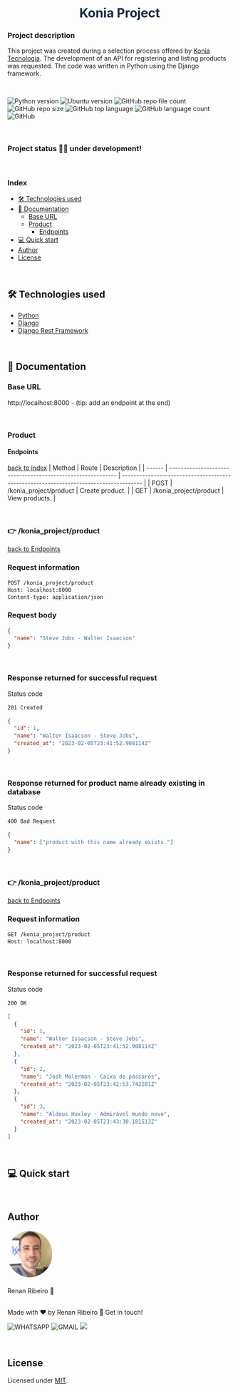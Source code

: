 <h1 style="color: #132A43; text-align: center">Konia Project</h1>

### Project description

This project was created during a selection process offered by [Konia Tecnologia](https://konia.com.br/). The development of an API for registering and listing products was requested. The code was written in Python using the Django framework.

<br>

![Python version](https://img.shields.io/badge/python-3.10.4-yellow)
![Ubuntu version](https://img.shields.io/badge/ubuntu-20.04.5-green)
![GitHub repo file count](https://img.shields.io/github/directory-file-count/renandcr/konia_project)
![GitHub repo size](https://img.shields.io/github/repo-size/renandcr/konia_project)
![GitHub top language](https://img.shields.io/github/languages/top/renandcr/konia_project)
![GitHub language count](https://img.shields.io/github/languages/count/renandcr/konia_project)
![GitHub](https://img.shields.io/github/license/renandcr/konia_project)

<br>

### Project status 👨‍💻 under development!

<br>

### Index

- [🛠️ Technologies used](#️-technologies-used)
- [📜 Documentation](#-documentation)
  - [Base URL](#base-url)
  - [Product](#product)
    - [Endpoints](#endpoints)
- [💻 Quick start](#-quick-start)
- [Author](#author)
- [License](#license)

<br>

## 🛠️ Technologies used

- [Python](https://www.python.org/)
- [Django](https://www.djangoproject.com/)
- [Django Rest Framework](https://www.django-rest-framework.org/)

<br>

## 📜 Documentation

### Base URL

http://localhost:8000 - (tip: add an endpoint at the end)

<br>

### Product

#### Endpoints

[back to index](#index)
| Method | Route | Description |
| ------ | ----------------------------------------------------------- | ------------------------------------------------------------------------------------- |
| POST | /konia_project/product | Create product. |
| GET | /konia_project/product | View products. |

<br>

<h3>👉 /konia_project/product</h3>

[back to Endpoints](#endpoints)

<h3>Request information</h3>

```
POST /konia_project/product
Host: localhost:8000
Content-type: application/json
```

<h3>Request body</h3>

```json
{
  "name": "Steve Jobs - Walter Isaacson"
}
```

<br>

<h3>Response returned for successful request</h3>

Status code

```
201 Created
```

```json
{
  "id": 1,
  "name": "Walter Isaacson - Steve Jobs",
  "created_at": "2023-02-05T23:41:52.908114Z"
}
```

<br>

<h3>Response returned for product name already existing in database</h3>

Status code

```
400 Bad Request
```

```json
{
  "name": ["product with this name already exists."]
}
```

<br>

<h3>👉 /konia_project/product</h3>

[back to Endpoints](#endpoints)

<h3>Request information</h3>

```
GET /konia_project/product
Host: localhost:8000
```

<br>

<h3>Response returned for successful request</h3>

Status code

```
200 OK
```

```json
[
  {
    "id": 1,
    "name": "Walter Isaacson - Steve Jobs",
    "created_at": "2023-02-05T23:41:52.908114Z"
  },
  {
    "id": 2,
    "name": "Josh Malerman - Caixa de pássaros",
    "created_at": "2023-02-05T23:42:53.742201Z"
  },
  {
    "id": 3,
    "name": "Aldous Huxley - Admirável mundo novo",
    "created_at": "2023-02-05T23:43:30.181513Z"
  }
]
```

<br>

## 💻 Quick start

<br>

## Author

<h4><img alt="Foto de perfil" src="assets/readme/images/profile_photo_2.JPG" style="width: 100px; border-radius: 50px"/></h4>
Renan Ribeiro 🚀

<br>

<br>

Made with ❤️ by Renan Ribeiro 👋 Get in touch!

![WHATSAPP](<https://img.shields.io/badge/+55(43)996935385-25D366?style=flat-square&logo=whatsapp&logoColor=white>)
![GMAIL](https://img.shields.io/badge/renandcribeiro@gmail.com-D14836?style=flat-square&logo=gmail&logoColor=white)
<a href="https://www.linkedin.com/in/renandcr">
<img src="https://img.shields.io/badge/Renan-0077B5?style=flat-square&logo=linkedin&logoColor=white"/></a>

<br>

## License

Licensed under [MIT](https://github.com/renandcr/konia_project/blob/development/LICENSE.md).
